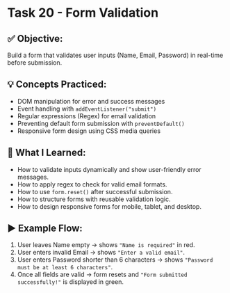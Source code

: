 # Task 20 - Form Validation

## ✅ Objective:
Build a form that validates user inputs (Name, Email, Password) in real-time before submission.

## 💡 Concepts Practiced:
- DOM manipulation for error and success messages  
- Event handling with `addEventListener("submit")`  
- Regular expressions (Regex) for email validation  
- Preventing default form submission with `preventDefault()`  
- Responsive form design using CSS media queries  

## 📘 What I Learned:
- How to validate inputs dynamically and show user-friendly error messages.  
- How to apply regex to check for valid email formats.  
- How to use `form.reset()` after successful submission.  
- How to structure forms with reusable validation logic.  
- How to design responsive forms for mobile, tablet, and desktop.  

## ▶️ Example Flow:
1. User leaves Name empty → shows `"Name is required"` in red.  
2. User enters invalid Email → shows `"Enter a valid email"`.  
3. User enters Password shorter than 6 characters → shows `"Password must be at least 6 characters"`.  
4. Once all fields are valid → form resets and `"Form submitted successfully!"` is displayed in green.  
